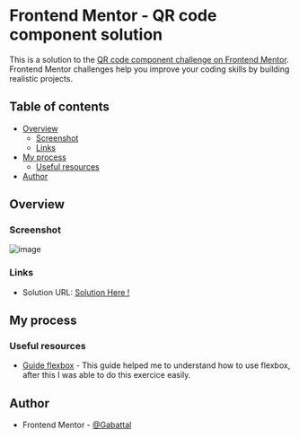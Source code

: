 # Frontend Mentor - QR code component solution

This is a solution to the [QR code component challenge on Frontend Mentor](https://www.frontendmentor.io/challenges/qr-code-component-iux_sIO_H). Frontend Mentor challenges help you improve your coding skills by building realistic projects. 

## Table of contents

- [Overview](#overview)
  - [Screenshot](#screenshot)
  - [Links](#links)
- [My process](#my-process)
  - [Useful resources](#useful-resources)
- [Author](#author)

## Overview

### Screenshot

![image](https://user-images.githubusercontent.com/26858750/153405230-5f4ff6b3-2034-4dce-a49b-6b379bf3c5b2.png)


### Links

- Solution URL: [Solution Here !](https://github.com/Gabattal/Front-End-Mentor/tree/main/qr-code-component-main)

## My process


### Useful resources

- [Guide flexbox](https://css-tricks.com/snippets/css/a-guide-to-flexbox/) -  This guide helped me to understand how to use flexbox, after this I was able to do this exercice easily.

## Author

- Frontend Mentor - [@Gabattal](https://www.frontendmentor.io/profile/yourusername)
